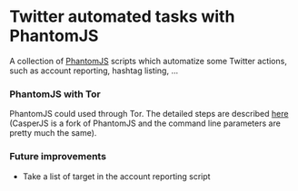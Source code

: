 # Twitter automated tasks with PhantomJS

A collection of [PhantomJS](http://phantomjs.org/) scripts which automatize some Twitter actions, such as account reporting, hashtag listing, ...


### PhantomJS with Tor

PhantomJS could used through Tor. The detailed steps are described [here](http://www.leesome.com/blog/2013/05/27/tor-ifying-casperjs/) (CasperJS is a fork of PhantomJS and the command line parameters are pretty much the same).

### Future improvements
* Take a list of target in the account reporting script
